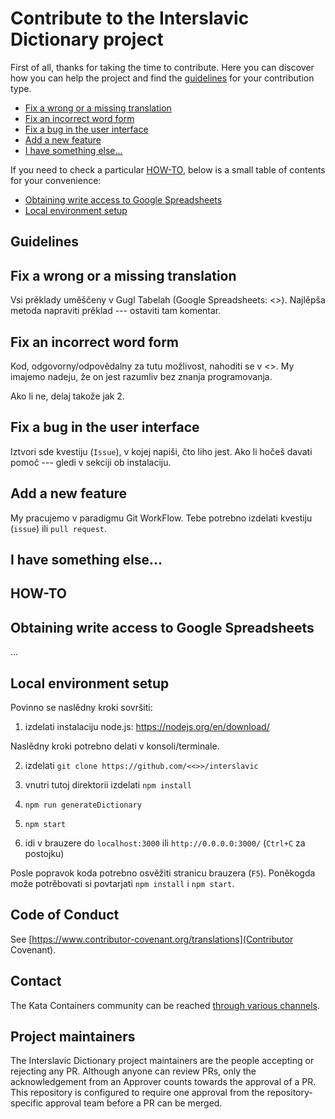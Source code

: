 # Contribute to the Interslavic Dictionary project

First of all, thanks for taking the time to contribute.
Here you can discover how you can help the project and find the [guidelines](#guidelines) for your contribution type.

* [Fix a wrong or a missing translation](#fix-a-translation)
* [Fix an incorrect word form](#fix-word-form)
* [Fix a bug in the user interface](#fix-ui-bug)
* [Add a new feature](#add-a-feature)
* [I have something else...](#something-else)

If you need to check a particular [HOW-TO](#how-to), below is a small table of contents for your convenience:

* [Obtaining write access to Google Spreadsheets](#google-spreadsheets)
* [Local environment setup](#local-environment-setup)

## Guidelines

<a id="fix-a-translation"></a>
## Fix a wrong or a missing translation

Vsi prěklady uměščeny v Gugl Tabelah (Google Spreadsheets: <<LINK>>). Najlěpša metoda napraviti prěklad --- ostaviti tam komentar.

<a id="fix-word-form"></a>
## Fix an incorrect word form

Kod, odgovorny/odpovědalny za tutu možlivost, nahoditi se v <<LINK>>. My imajemo nadeju, že on jest razumliv bez znanja programovanja.

Ako li ne, delaj takože jak 2. 

<a id="fix-ui-bug"></a>
## Fix a bug in the user interface

Iztvori sde kvestiju (`Issue`), v kojej napiši, čto liho jest. Ako li hočeš davati pomoč --- gledi v sekciji ob instalaciju.

<a id="add-a-feature"></a>
## Add a new feature

My pracujemo v paradigmu Git WorkFlow. Tebe potrebno izdelati kvestiju (`issue`) ili `pull request`.

<a id="something-else"></a>
## I have something else...

## HOW-TO

<a id="google-spreadsheets"></a>
## Obtaining write access to Google Spreadsheets

...

<a id="local-environment-setup"></a>
## Local environment setup

Povinno se naslědny kroki sovršiti:

1) izdelati instalaciju node.js: https://nodejs.org/en/download/

Naslědny kroki potrebno delati v konsoli/terminale.

2) izdelati `git clone https://github.com/<<>>/interslavic`

3) vnutri tutoj direktorii izdelati `npm install`

4) `npm run generateDictionary`

5) `npm start`

6) idi v brauzere do `localhost:3000` ili  `http://0.0.0.0:3000/` (`Ctrl+C` za postojku)

Posle popravok koda potrebno osvěžiti stranicu brauzera (`F5`). Poněkogda može potrěbovati si povtarjati `npm install` i `npm start`.

## Code of Conduct

See [https://www.contributor-covenant.org/translations](Contributor Covenant).

## Contact

The Kata Containers community can be reached
[through various channels](README.md#join-us).

## Project maintainers

The Interslavic Dictionary project maintainers are the people accepting or rejecting any PR.
Although anyone can review PRs, only the acknowledgement from an Approver counts towards the approval of a PR.
This repository is configured to require one approval from the repository-specific approval team before a PR can be merged.
